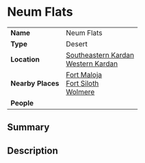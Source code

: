 # Neum Flats

|||
| --- | --- |
| **Name** | Neum Flats | place.4
| **Type** | Desert |
| **Location** | [Southeastern Kardan](../../regions/southeastern-kardan.md)<br>[Western Kardan](../../regions/western-kardan.md) |
| **Nearby Places** | [Fort Maloja](../../settlements/forts/fort-maloja.md)<br>[Fort Siloth](../../settlements/forts/fort-siloth.md)<br>[Wolmere](../rivers-lakes/wolmere.md) |
| **People** | |

## Summary

## Description
